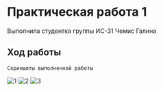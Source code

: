 # Практическая работа 1
Выполнила студентка группы ИС-31 Чемис Галина

## Ход работы
```
Скриншоты выполненной работы 
```
![1](https://i.ibb.co/qJZhJCd/2021-11-14-004838.png "1")
![2](https://i.ibb.co/cy7XzwT/Screenshot-1.png "2")
![3](https://i.ibb.co/cy7XzwT/Screenshot-1.png "3")